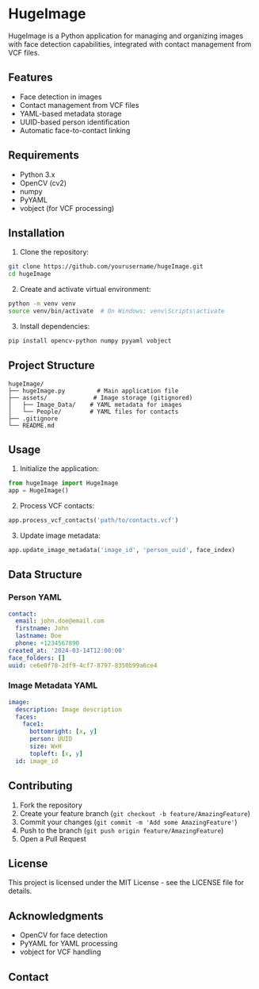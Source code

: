 # HugeImage

HugeImage is a Python application for managing and organizing images with face detection capabilities, integrated with contact management from VCF files.

## Features

- Face detection in images
- Contact management from VCF files
- YAML-based metadata storage
- UUID-based person identification
- Automatic face-to-contact linking

## Requirements

- Python 3.x
- OpenCV (cv2)
- numpy
- PyYAML
- vobject (for VCF processing)

## Installation

1. Clone the repository:

```bash
git clone https://github.com/yourusername/hugeImage.git
cd hugeImage
```

2. Create and activate virtual environment:

```bash
python -m venv venv
source venv/bin/activate  # On Windows: venv\Scripts\activate
```

3. Install dependencies:

```bash
pip install opencv-python numpy pyyaml vobject
```

## Project Structure

```
hugeImage/
├── hugeImage.py         # Main application file
├── assets/             # Image storage (gitignored)
│   ├── Image_Data/    # YAML metadata for images
│   └── People/        # YAML files for contacts
├── .gitignore
└── README.md
```

## Usage

1. Initialize the application:

```python
from hugeImage import HugeImage
app = HugeImage()
```

2. Process VCF contacts:

```python
app.process_vcf_contacts('path/to/contacts.vcf')
```

3. Update image metadata:

```python
app.update_image_metadata('image_id', 'person_uuid', face_index)
```

## Data Structure

### Person YAML

```yaml
contact:
  email: john.doe@email.com
  firstname: John
  lastname: Doe
  phone: +1234567890
created_at: '2024-03-14T12:00:00'
face_folders: []
uuid: ce6e0f78-2df9-4cf7-8797-8350b99a6ce4
```

### Image Metadata YAML

```yaml
image:
  description: Image description
  faces:
    face1:
      bottomright: [x, y]
      person: UUID
      size: WxH
      topleft: [x, y]
  id: image_id
```

## Contributing

1. Fork the repository
2. Create your feature branch (`git checkout -b feature/AmazingFeature`)
3. Commit your changes (`git commit -m 'Add some AmazingFeature'`)
4. Push to the branch (`git push origin feature/AmazingFeature`)
5. Open a Pull Request

## License

This project is licensed under the MIT License - see the LICENSE file for details.

## Acknowledgments

- OpenCV for face detection
- PyYAML for YAML processing
- vobject for VCF handling

## Contact


